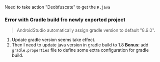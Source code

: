 Need to take action "Deobfuscate" to get the `R.java`

### Error with Gradle build fro newly exported project 
> AndroidStudio automatically assign gradle version to default "8.9.0".

1. Update gradle version seems take effect.
2. Then I need to update java version in gradle build to 1.8
**Bonus**: add `gradle.properties` file to define some extra configuration for gradle build.

